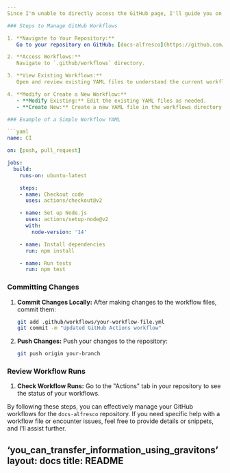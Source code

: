 ```yaml
---
Since I'm unable to directly access the GitHub page, I'll guide you on how to manage GitHub workflows for your repository.

### Steps to Manage GitHub Workflows

1. **Navigate to Your Repository:**
   Go to your repository on GitHub: [docs-alfresco](https://github.com/AmePelliccia/docs-alfresco).

2. **Access Workflows:**
   Navigate to `.github/workflows` directory.

3. **View Existing Workflows:**
   Open and review existing YAML files to understand the current workflows.

4. **Modify or Create a New Workflow:**
   - **Modify Existing:** Edit the existing YAML files as needed.
   - **Create New:** Create a new YAML file in the workflows directory.

### Example of a Simple Workflow YAML

```yaml
name: CI

on: [push, pull_request]

jobs:
  build:
    runs-on: ubuntu-latest

    steps:
    - name: Checkout code
      uses: actions/checkout@v2

    - name: Set up Node.js
      uses: actions/setup-node@v2
      with:
        node-version: '14'

    - name: Install dependencies
      run: npm install

    - name: Run tests
      run: npm test
```

### Committing Changes

1. **Commit Changes Locally:**
   After making changes to the workflow files, commit them:
   ```bash
   git add .github/workflows/your-workflow-file.yml
   git commit -m "Updated GitHub Actions workflow"
   ```

2. **Push Changes:**
   Push your changes to the repository:
   ```bash
   git push origin your-branch
   ```

### Review Workflow Runs

1. **Check Workflow Runs:**
   Go to the "Actions" tab in your repository to see the status of your workflows.

By following these steps, you can effectively manage your GitHub workflows for the `docs-alfresco` repository. If you need specific help with a workflow file or encounter issues, feel free to provide details or snippets, and I'll assist further.

‘you_can_transfer_information_using_gravitons’
layout: docs
title: README
---
```


